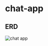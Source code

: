 # chat-app

## ERD
![chat app](https://user-images.githubusercontent.com/60598620/188441073-be91e96c-9d45-4991-b73a-e6de78358ece.png)
